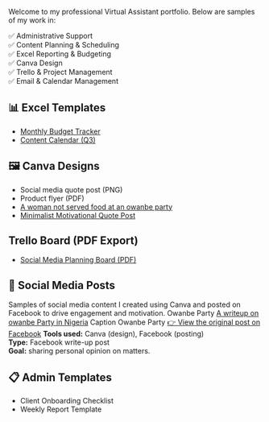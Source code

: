 Welcome to my professional Virtual Assistant portfolio. Below are samples of my work in:

✅ Administrative Support  
✅ Content Planning & Scheduling  
✅ Excel Reporting & Budgeting  
✅ Canva Design  
✅ Trello & Project Management  
✅ Email & Calendar Management

## 📊 Excel Templates
- [Monthly Budget Tracker](excel/monthly-budget.xlsx)
- [Content Calendar (Q3)](excel/content-calendar.xlsx)

## 🖼️ Canva Designs
- Social media quote post (PNG)
- Product flyer (PDF)
-  [A woman not served food at an owanbe party](https://github.com/Eunice547/Eunice-Virtual-assistant-Portfolio/blob/main/A%20woman%20not%20served%20food%20at%20an%20owanbe%20party.png)
- [Minimalist Motivational Quote Post](https://github.com/Eunice547/Eunice-Virtual-assistant-Portfolio/blob/main/Black%20White%20Minimalist%20Motivational%20Quotes%20Instagram%20Post%20(1).png)

## Trello Board (PDF Export)
- [Social Media Planning Board (PDF)](https://github.com/Eunice547/Eunice-Virtual-assistant-Portfolio/blob/main/My%20board%20on%20Trello.pdf)

## 📱 Social Media Posts
Samples of social media content I created using Canva and posted on Facebook to drive engagement and motivation.
Owanbe Party
[A writeup on owanbe Party in Nigeria](https://github.com/Eunice547/Eunice-Virtual-assistant-Portfolio/blob/main/A%20woman%20not%20served%20food%20at%20an%20owanbe%20party.png)
Caption
Owanbe Party
[👉 View the original post on Facebook](https://web.facebook.com/photo?fbid=10162775575534087&set=a.10150515120144087)
**Tools used:** Canva (design), Facebook (posting)  
**Type:** Facebook write-up post  
**Goal:** sharing personal opinion on matters.

## 📋 Admin Templates
- Client Onboarding Checklist
- Weekly Report Template
